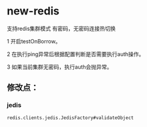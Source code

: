 # new-redis

支持redis集群模式  有密码，无密码连接热切换

1 开启testOnBorrow。

2 在执行ping异常后根据配置判断是否需要执行auth操作。

3 如果当前集群无密码，执行auth会抛异常。
## 修改点：

### jedis
`redis.clients.jedis.JedisFactory#validateObject`

